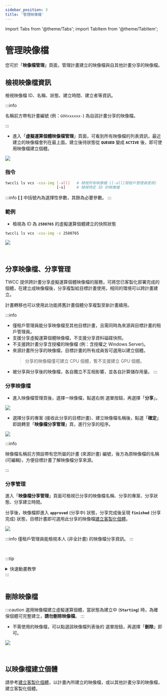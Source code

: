 ```yaml
---
sidebar_position: 3
title: '管理映像檔'
---
```


import Tabs from '@theme/Tabs';
import TabItem from '@theme/TabItem';

# 管理映像檔

您可於「**映像檔管理**」頁面，管理計畫建立的映像檔與自其他計畫分享的映像檔。

## 檢視映像檔資訊

檢視映像檔 ID、名稱、狀態、建立時間、建立者等資訊。

:::info

名稱前方帶有計畫編號 (例：`GOVxxxxxx-`) 為自該計畫分享的映像檔。

:::

<Tabs>

<TabItem value="TWCC 入口網站" label="TWCC 入口網站">

* 進入「**虛擬運算個體映像檔管理**」頁面，可看到所有映像檔的列表資訊，最近建立的映像檔會列在最上面。建立後待狀態從 **`QUEUED`** 變成 **`ACTIVE`** 後，即可使用映像檔建立個體。

![](https://cos.twcc.ai/SYS-MANUAL/uploads/upload_0d9ecb3bedb6ef58181d2679c9aac6c2.png)


</TabItem>

<TabItem value="TWCC CLI" label="TWCC CLI">

### 指令

```bash
twccli ls vcs -cus-img [-all]   # 檢視所有映像檔 ([-all]限租戶管理員使用) 
                       [-s]     # 檢視特定 ID 的映像檔
```

:::info
**[ ]** 中括號內為選擇性參數，其餘為必要參數。
:::

### 範例

- 檢視為 ID 為 **`2580765`** 的虛擬運算個體建立的快照狀態
```bash
twccli ls vcs -cus-img -s 2580765  
```

![](https://cos.twcc.ai/SYS-MANUAL/uploads/upload_9762c16e87a59a78efc40158b19911ae.png)


</TabItem>

</Tabs>

<br/>

## 分享映像檔、分享管理

TWCC 提供跨計畫分享虛擬運算個體映像檔的服務，可將您已客製化部署完成的個體，在建立成映像檔後，分享複製給目標計畫使用，相同的環境可以跨計畫建立。

計畫轉移也可以使用此功能將舊計畫個體分享複製至新計畫續用。

:::info
- 僅租戶管理員能分享映像檔至其他目標計畫，且需同時為來源與目標計畫的租戶管理員。
- 支援分享虛擬運算個體映像檔，不支援分享資料磁碟快照。
- 不支援跨計畫分享含授權的映像檔 (例：含授權之 Windows Server)。
- 來源計畫所分享的映像檔，目標計畫的所有成員皆可選用以建立個體。
  > 分享的映像檔僅可建立 CPU 個體，暫不支援建立 GPU 個體。
- 被分享與分享後的映像檔，各自獨立不互相影響，並各自計算儲存用量。
:::

<Tabs>

<TabItem value="TWCC 入口網站" label="TWCC 入口網站">

### 分享映像檔

* 進入映像檔管理頁後，選擇一映像檔，點選右側 <i class="fa fa-ellipsis-v fa-20" aria-hidden="true"></i> 選單按鈕，再選擇「**分享**」。

![](https://i.imgur.com/kXVJVCS.png)

* 選擇分享的專案 (接收此分享的目標計畫)、建立映像檔名稱後，點選「**確定**」即跳轉至「**映像檔分享管理**」頁，進行分享的程序。
    
    
![](https://i.imgur.com/g2HnQk6.png)
    
:::info

映像檔名稱前方預設帶有您所屬的計畫 (來源計畫) 編號，後方為原映像檔的名稱 (可編輯)，方便目標計畫了解映像檔分享來源。

:::

### 分享管理
    
進入「**映像檔分享管理**」頁面可檢視已分享的映像檔名稱、分享的專案、分享狀態、分享建立時間。
    
分享後，映像檔即進入 **`approved`** (分享中) 狀態，分享完成後呈現 **`finished`** (分享完成) 狀態，目標計畫即可選用此分享的映像檔[建立客製化個體](https://man.twcc.ai/@twccdocs/guide-vcs-create-custom-instance-zh)。
    
![](https://i.imgur.com/vhE9VAy.png)

:::info
僅租戶管理員能檢視本人 (非全計畫) 的映像檔分享資訊。
:::

<br/>

:::tip
<details>

<summary>快速動畫教學 <i class="fa fa-file-video-o" aria-hidden="true"></i></summary>

![](https://i.imgur.com/xWeCtYz.gif)

</details>
:::

</TabItem>

<TabItem value="TWCC CLI" label="TWCC CLI (TBD)">

<br/>

</TabItem>

</Tabs>

<br/>




## 刪除映像檔

:::caution
選用映像檔建立虛擬運算個體，當狀態為建立中 (**`Starting`**) 時，為確保個體可完整建立，**請勿刪除映像檔**。
:::

<Tabs>

<TabItem value="TWCC 入口網站" label="TWCC 入口網站">

* 不需使用的映像檔，可以點選該映像檔列表後的 <i class="fa fa-ellipsis-v fa-20" aria-hidden="true"></i> 選單按鈕，再選擇「**刪除**」即可。

![](https://cos.twcc.ai/SYS-MANUAL/uploads/upload_5a0e622ee77a6f942ec70dbd03915a55.png)


</TabItem>

<TabItem value="TWCC CLI" label="TWCC CLI (TBD)">

<br/>

</TabItem>

</Tabs>



## 以映像檔建立個體

請參考[建立客製化個體](https://man.twcc.ai/@twccdocs/guide-vcs-create-custom-instance-zh)，以計畫內所建立的映像檔，或以其他計畫分享的映像檔，建立客製化個體。